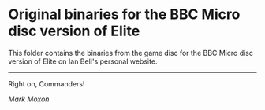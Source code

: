 # Original binaries for the BBC Micro disc version of Elite

This folder contains the binaries from the game disc for the BBC Micro disc version of Elite on Ian Bell's personal website.

---

Right on, Commanders!

_Mark Moxon_